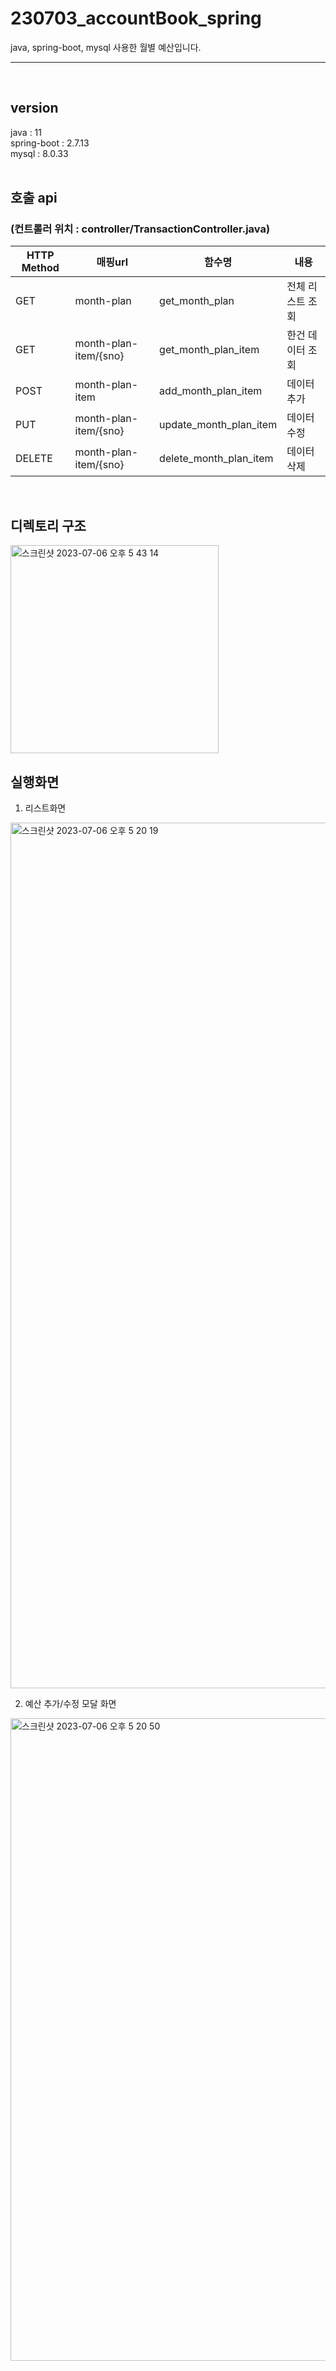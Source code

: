 # 230703_accountBook_spring
java, spring-boot, mysql 사용한 월별 예산입니다. 
<hr><br>

## version
java : 11<br>
spring-boot : 2.7.13<br>
mysql : 8.0.33
<br><br>

## 호출 api
### (컨트롤러 위치 : controller/TransactionController.java)
|HTTP Method|매핑url|함수명|내용|
|---|---|---|---|
|GET|month-plan|get_month_plan|전체 리스트 조회|
|GET|month-plan-item/{sno}|get_month_plan_item|한건 데이터 조회|
|POST|month-plan-item|add_month_plan_item|데이터 추가|
|PUT|month-plan-item/{sno}|update_month_plan_item|데이터 수정|
|DELETE|month-plan-item/{sno}|delete_month_plan_item|데이터 삭제|
<br>


## 디렉토리 구조
<img width="333" alt="스크린샷 2023-07-06 오후 5 43 14" src="https://github.com/cyes7126/190128_OpenProject_Spring/assets/46583544/8b42c8a3-62d5-43e4-b53f-80680acce16a">
<br>

## 실행화면
1. 리스트화면
<img width="1385" alt="스크린샷 2023-07-06 오후 5 20 19" src="https://github.com/cyes7126/190128_OpenProject_Spring/assets/46583544/50faec99-c2fe-4650-a083-19e406ad5a15">

2. 예산 추가/수정 모달 화면
<img width="1028" alt="스크린샷 2023-07-06 오후 5 20 50" src="https://github.com/cyes7126/190128_OpenProject_Spring/assets/46583544/13cad033-10a7-4453-b311-9d269d63aa5d">




